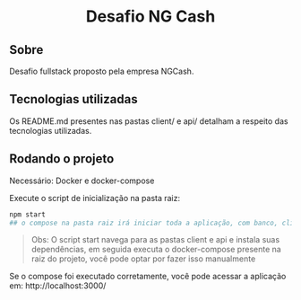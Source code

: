 <h1 align="center"> Desafio NG Cash </h1>

## Sobre

Desafio fullstack proposto pela empresa NGCash.

## Tecnologias utilizadas

Os README.md presentes nas pastas client/ e api/ detalham a respeito das tecnologias utilizadas.

## Rodando o projeto

Necessário: Docker e docker-compose

Execute o script de inicialização na pasta raiz:

```bash
npm start 
## o compose na pasta raiz irá iniciar toda a aplicação, com banco, client e api funcionais 
```

> Obs: O script start navega para as pastas client e api e instala suas dependências, em seguida executa o docker-compose presente na raiz do projeto, você pode optar por fazer isso manualmente

Se o compose foi executado corretamente, você pode acessar a aplicação em: http://localhost:3000/